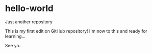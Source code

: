# hello-world
Just another repository

This is my first edit on GitHub repository!
I'm now to this and ready for learning...

See ya..
